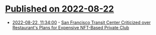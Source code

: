 # [Published on 2022-08-22](index.md)

* [2022-08-22, 11:34:00](https://idle.slashdot.org/story/22/08/22/0458210/san-francisco-transit-center-criticized-over-restaurants-plans-for-expensive-nft-based-private-club?utm_source=rss1.0mainlinkanon&utm_medium=feed) - [San Francisco Transit Center Criticized over Restaurant's Plans for Expensive NFT-Based Private Club](https://idle.slashdot.org/story/22/08/22/0458210/san-francisco-transit-center-criticized-over-restaurants-plans-for-expensive-nft-based-private-club?utm_source=rss1.0mainlinkanon&utm_medium=feed)

